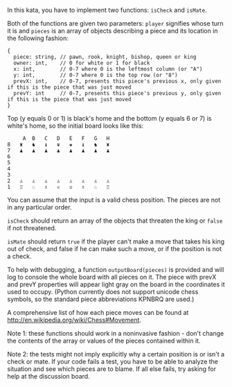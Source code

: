 In this kata, you have to implement two functions: `isCheck` and `isMate`.

Both of the functions are given two parameters: `player` signifies whose turn it is and `pieces` is an array of objects describing a piece and its location in the following fashion:

```
{
  piece: string, // pawn, rook, knight, bishop, queen or king
  owner: int,    // 0 for white or 1 for black
  x: int,        // 0-7 where 0 is the leftmost column (or "A")
  y: int,        // 0-7 where 0 is the top row (or "8")
  prevX: int,    // 0-7, presents this piece's previous x, only given if this is the piece that was just moved
  prevY: int     // 0-7, presents this piece's previous y, only given if this is the piece that was just moved
}
```

Top (y equals 0 or 1) is black's home and the bottom (y equals 6 or 7) is white's home, so the initial board looks like this:

```
     A	B	C	D	E	F	G	H  
8	♜	♞	♝	♛	♚	♝	♞	♜  
7	♟	♟	♟	♟	♟	♟	♟	♟  
6								
5								
4								
3								
2	♙	♙	♙	♙	♙	♙	♙	♙  
1	♖	♘	♗	♕	♔	♗	♘	♖
```
You can assume that the input is a valid chess position. The pieces are not in any particular order.

`isCheck` should return an array of the objects that threaten the king or `false` if not threatened.

`isMate` should return `true` if the player can't make a move that takes his king out of check, and false if he can make such a move, or if the position is not a check.

To help with debugging, a function `outputBoard(pieces)` is provided and will log to console the whole board with all pieces on it. The piece with prevX and prevY properties will appear light gray on the board in the coordinates it used to occupy. (Python currently does not support unicode chess symbols, so the standard piece abbreviations KPNBRQ are used.)

A comprehensive list of how each piece moves can be found at http://en.wikipedia.org/wiki/Chess#Movement.

Note 1: these functions should work in a noninvasive fashion - don't change the contents of the array or values of the pieces contained within it.

Note 2: the tests might not imply explicitly why a certain position is or isn't a check or mate. If your code fails a test, you have to be able to analyze the situation and see which pieces are to blame. If all else fails, try asking for help at the discussion board.
